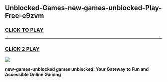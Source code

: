 
## Unblocked-Games-new-games-unblocked-Play-Free-e9zvm
<h3>
<a href="https://premium76.site?title=new-games-unblocked&ref=10A">CLICK TO PLAY</a></h3>
<hr>

<h3>
<a href="https://premium76.site?title=new-games-unblocked&ref=10A">CLICK 2 PLAY</a>
  
</h3>

<a href="https://premium76.site?title=new-games-unblocked&ref=10A"><img src="https://clearcache.store/games.png"></a>


**new-games-unblocked games unblocked: Your Gateway to Fun and Accessible Online Gaming**
